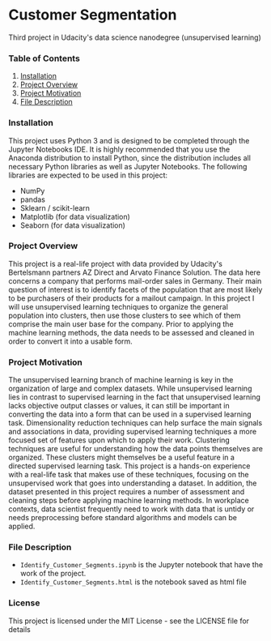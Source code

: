 # Customer Segmentation
Third project in Udacity's data science nanodegree (unsupervised learning)

### Table of Contents
1. [Installation](https://github.com/rawan231/Cusomer-Segmentation#Installation)
2. [Project Overview](https://github.com/rawan231/Cusomer-Segmentation#Project-Overview)
3. [Project Motivation](https://github.com/rawan231/Cusomer-Segmentation#Project-Motivation)
4. [File Description](https://github.com/rawan231/Cusomer-Segmentation#File-Description)

### Installation
This project uses Python 3 and is designed to be completed through the Jupyter Notebooks IDE. It is highly recommended that you use the Anaconda distribution to install Python, since the distribution includes all necessary Python libraries as well as Jupyter Notebooks. The following libraries are expected to be used in this project:

* NumPy
* pandas
* Sklearn / scikit-learn
* Matplotlib (for data visualization)
* Seaborn (for data visualization)

### Project Overview
This project is a real-life project with data provided by Udacity's Bertelsmann partners AZ Direct and Arvato Finance Solution. The data here concerns a company that performs mail-order sales in Germany. Their main question of interest is to identify facets of the population that are most likely to be purchasers of their products for a mailout campaign. In this project I will use unsupervised learning techniques to organize the general population into clusters, then use those clusters to see which of them comprise the main user base for the company. Prior to applying the machine learning methods, the data needs to be assessed and cleaned in order to convert  it into a usable form.



### Project Motivation
The unsupervised learning branch of machine learning is key in the organization of large and complex datasets. While unsupervised learning lies in contrast to supervised learning in the fact that unsupervised learning lacks objective output classes or values, it can still be important in converting the data into a form that can be used in a supervised learning task. Dimensionality reduction techniques can help surface the main signals and associations in data, providing supervised learning techniques a more focused set of features upon which to apply their work. Clustering techniques are useful for understanding how the data points themselves are organized. These clusters might themselves be a useful feature in a directed supervised learning task. This project is a hands-on experience with a real-life task that makes use of these techniques, focusing on the unsupervised work that goes into understanding a dataset.
In addition, the dataset presented in this project requires a number of assessment and cleaning steps before applying machine learning methods. In workplace contexts, data scientist frequently need to work with data that is untidy or needs preprocessing before standard algorithms and models can be applied.

### File Description
- `Identify_Customer_Segments.ipynb` is the Jupyter notebook that have the work of the project.
- `Identify_Customer_Segments.html` is the notebook saved as html file


### License
This project is licensed under the MIT License - see the LICENSE file for details
